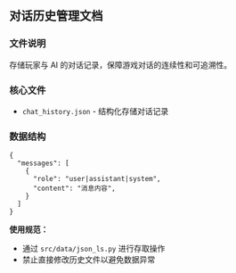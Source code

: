 ## 对话历史管理文档

### 文件说明

存储玩家与 AI 的对话记录，保障游戏对话的连续性和可追溯性。

### 核心文件

* `chat_history.json` - 结构化存储对话记录

### 数据结构

```
{
  "messages": [
    {
      "role": "user|assistant|system",
      "content": "消息内容",
    }
  ]
}
```

**使用规范：**

* 通过 `src/data/json_ls.py` 进行存取操作
* 禁止直接修改历史文件以避免数据异常
